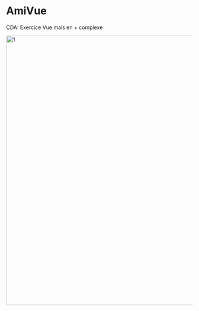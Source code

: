 # AmiVue
CDA: Exercice Vue mais en + complexe

<img width="728" alt="1" src="https://github.com/Camille-Durand/AmiVue/assets/75265358/e4111745-caae-4762-9486-3d078326b4d5">
